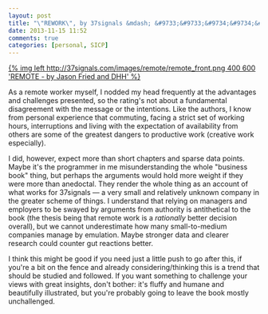 ```yaml
---
layout: post
title: "\"REWORK\", by 37signals &mdash; &#9733;&#9733;&#9734;&#9734;&#9734;"
date: 2013-11-15 11:52
comments: true
categories: [personal, SICP]
---
```


<a href="http://37signals.com/remote/">
{% img left http://37signals.com/images/remote/remote_front.png 400 600 'REMOTE - by Jason Fried and DHH' %}
</a>

As a remote worker myself, I nodded my head frequently at the advantages and challenges presented, so the rating's not about a fundamental disagreement with the message or the intentions. Like the authors, I know from personal experience that commuting, facing a strict set of working hours, interruptions and living with the expectation of availability from others are some of the greatest dangers to productive work (creative work especially).

I did, however, expect more than short chapters and sparse data points. Maybe it's the programmer in me misunderstanding the whole "business book" thing, but perhaps the arguments would hold more weight if they were more than anedoctal. They render the whole thing as an account of what works for 37signals — a very small and relatively unknown company in the greater scheme of things. I understand that relying on managers and employers to be swayed by arguments from authority is antithetical to the book (the thesis being that remote work is a *rationally* better decision overall), but we cannot underestimate how many small-to-medium companies manage by emulation. Maybe stronger data and clearer research could counter gut reactions better.

I think this might be good if you need just a little push to go after this, if you're a bit on the fence and already considering/thinking this is a trend that should be studied and followed. If you want something to challenge your views with great insights, don't bother: it's fluffy and humane and beautifully illustrated, but you're probably going to leave the book mostly unchallenged.

